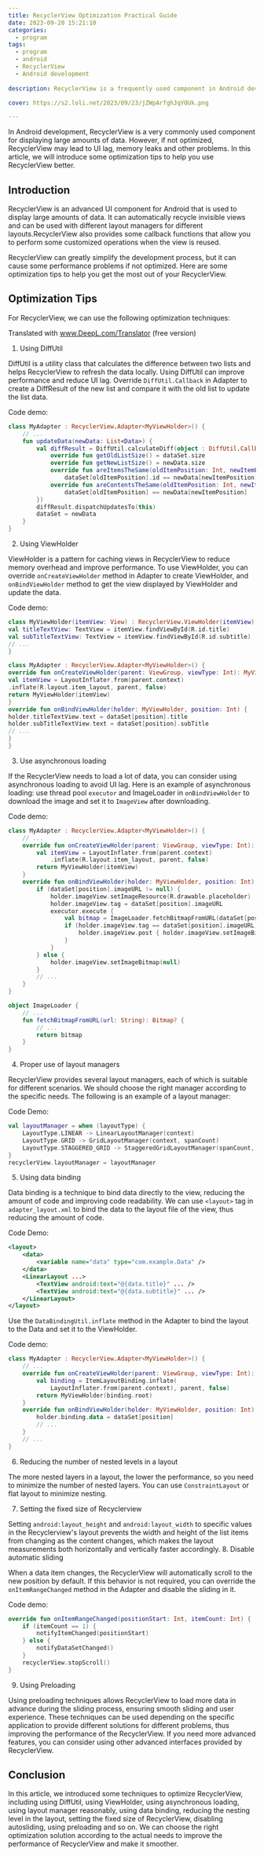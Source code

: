 ```yaml
---
title: RecyclerView Optimization Practical Guide
date: 2023-09-20 15:21:10
categories:
  - program
tags:
  - program
  - android
  - RecyclerView
  - Android development
  
description: RecyclerView is a frequently used component in Android development, which can help us display a large amount of data, this article will introduce some optimization tips to help you use RecyclerView better.

cover: https://s2.loli.net/2023/09/23/jZWpArfghJqYOUk.png

---
```


In Android development, RecyclerView is a very commonly used component for displaying large amounts of data. However, if not optimized, RecyclerView may lead to UI lag, memory leaks and other problems. In this article, we will introduce some optimization tips to help you use RecyclerView better.

## Introduction

RecyclerView is an advanced UI component for Android that is used to display large amounts of data. It can automatically recycle invisible views and can be used with different layout managers for different layouts.RecyclerView also provides some callback functions that allow you to perform some customized operations when the view is reused.

RecyclerView can greatly simplify the development process, but it can cause some performance problems if not optimized. Here are some optimization tips to help you get the most out of your RecyclerView.

## Optimization Tips

For RecyclerView, we can use the following optimization techniques:

Translated with www.DeepL.com/Translator (free version)

1. Using DiffUtil

DiffUtil is a utility class that calculates the difference between two lists and helps RecyclerView to refresh the data locally. Using DiffUtil can improve performance and reduce UI lag. Override `DiffUtil.Callback` in Adapter to create a DiffResult of the new list and compare it with the old list to update the list data.

Code demo:

```kotlin
class MyAdapter : RecyclerView.Adapter<MyViewHolder>() {
    // ...
    fun updateData(newData: List<Data>) {
        val diffResult = DiffUtil.calculateDiff(object : DiffUtil.Callback() {
            override fun getOldListSize() = dataSet.size
            override fun getNewListSize() = newData.size
            override fun areItemsTheSame(oldItemPosition: Int, newItemPosition: Int) =
                dataSet[oldItemPosition].id == newData[newItemPosition].id
            override fun areContentsTheSame(oldItemPosition: Int, newItemPosition: Int) =
                dataSet[oldItemPosition] == newData[newItemPosition]
        })
        diffResult.dispatchUpdatesTo(this)
        dataSet = newData
    }
}
```
2. Using ViewHolder

ViewHolder is a pattern for caching views in RecyclerView to reduce memory overhead and improve performance. To use ViewHolder, you can override `onCreateViewHolder` method in Adapter to create ViewHolder, and `onBindViewHolder` method to get the view displayed by ViewHolder and update the data.

Code demo:

```kotlin
class MyViewHolder(itemView: View) : RecyclerView.ViewHolder(itemView) {
val titleTextView: TextView = itemView.findViewById(R.id.title)
val subTitleTextView: TextView = itemView.findViewById(R.id.subtitle)
// ...
}

class MyAdapter : RecyclerView.Adapter<MyViewHolder>() {
override fun onCreateViewHolder(parent: ViewGroup, viewType: Int): MyViewHolder {
val itemView = LayoutInflater.from(parent.context)
.inflate(R.layout.item_layout, parent, false)
return MyViewHolder(itemView)
}
override fun onBindViewHolder(holder: MyViewHolder, position: Int) {
holder.titleTextView.text = dataSet[position].title
holder.subTitleTextView.text = dataSet[position].subTitle
// ...
}
}
```
3. Use asynchronous loading

If the RecyclerView needs to load a lot of data, you can consider using asynchronous loading to avoid UI lag. Here is an example of asynchronous loading: use thread pool `executor` and ImageLoader in `onBindViewHolder` to download the image and set it to `ImageView` after downloading.

Code demo:

```kotlin
class MyAdapter : RecyclerView.Adapter<MyViewHolder>() {
    // ...
    override fun onCreateViewHolder(parent: ViewGroup, viewType: Int): MyViewHolder {
        val itemView = LayoutInflater.from(parent.context)
            .inflate(R.layout.item_layout, parent, false)
        return MyViewHolder(itemView)
    }
    override fun onBindViewHolder(holder: MyViewHolder, position: Int) {
        if (dataSet[position].imageURL != null) {
            holder.imageView.setImageResource(R.drawable.placeholder)
            holder.imageView.tag = dataSet[position].imageURL
            executor.execute {
                val bitmap = ImageLoader.fetchBitmapFromURL(dataSet[position].imageURL!!)
                if (holder.imageView.tag == dataSet[position].imageURL) {
                    holder.imageView.post { holder.imageView.setImageBitmap(bitmap) }
                }
            }
        } else {
            holder.imageView.setImageBitmap(null)
        }
        // ...
    }
}

object ImageLoader {
    // ...
    fun fetchBitmapFromURL(url: String): Bitmap? {
        // ...
        return bitmap
    }
}
```
4. Proper use of layout managers

RecyclerView provides several layout managers, each of which is suitable for different scenarios. We should choose the right manager according to the specific needs. The following is an example of a layout manager:

Code Demo:

```kotlin
val layoutManager = when (layoutType) {
    LayoutType.LINEAR -> LinearLayoutManager(context)
    LayoutType.GRID -> GridLayoutManager(context, spanCount)
    LayoutType.STAGGERED_GRID -> StaggeredGridLayoutManager(spanCount, orientation)
}
recyclerView.layoutManager = layoutManager
```

5. Using data binding

Data binding is a technique to bind data directly to the view, reducing the amount of code and improving code readability. We can use `<layout>` tag in `adapter_layout.xml` to bind the data to the layout file of the view, thus reducing the amount of code.

Code Demo:
  
```xml
<layout>
    <data>
        <variable name="data" type="com.example.Data" />
    </data>
    <LinearLayout ...>
        <TextView android:text="@{data.title}" ... />
        <TextView android:text="@{data.subtitle}" ... />
    </LinearLayout>
</layout>
```

Use the `DataBindingUtil.inflate` method in the Adapter to bind the layout to the Data and set it to the ViewHolder.

Code demo:
  
```kotlin
class MyAdapter : RecyclerView.Adapter<MyViewHolder>() {
    // ...
    override fun onCreateViewHolder(parent: ViewGroup, viewType: Int): MyViewHolder {
        val binding = ItemLayoutBinding.inflate(
            LayoutInflater.from(parent.context), parent, false)
        return MyViewHolder(binding.root)
    }
    override fun onBindViewHolder(holder: MyViewHolder, position: Int) {
        holder.binding.data = dataSet[position]
        // ...
    }
    // ...
}
```
6. Reducing the number of nested levels in a layout
  
The more nested layers in a layout, the lower the performance, so you need to minimize the number of nested layers. You can use `ConstraintLayout` or flat layout to minimize nesting.
  
7. Setting the fixed size of Recyclerview
  
Setting `android:layout_height` and `android:layout_width` to specific values in the Recyclerview's layout prevents the width and height of the list items from changing as the content changes, which makes the layout measurements both horizontally and vertically faster accordingly.
8. Disable automatic sliding
  
When a data item changes, the RecyclerView will automatically scroll to the new position by default. If this behavior is not required, you can override the `onItemRangeChanged` method in the Adapter and disable the sliding in it.
  
Code demo:
  
```kotlin
override fun onItemRangeChanged(positionStart: Int, itemCount: Int) {
    if (itemCount == 1) {
        notifyItemChanged(positionStart)
    } else {
        notifyDataSetChanged()
    }
    recyclerView.stopScroll()
}
```
9. Using Preloading
  
Using preloading techniques allows RecyclerView to load more data in advance during the sliding process, ensuring smooth sliding and user experience.
These techniques can be used depending on the specific application to provide different solutions for different problems, thus improving the performance of the RecyclerView. If you need more advanced features, you can consider using other advanced interfaces provided by RecyclerView.
  
## Conclusion
  
In this article, we introduced some techniques to optimize RecyclerView, including using DiffUtil, using ViewHolder, using asynchronous loading, using layout manager reasonably, using data binding, reducing the nesting level in the layout, setting the fixed size of RecyclerView, disabling autosliding, using preloading and so on. We can choose the right optimization solution according to the actual needs to improve the performance of RecyclerView and make it smoother.



